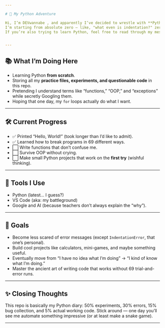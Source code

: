 ```yaml
---

# 🐍 My Python Adventure

Hi, I’m DEVwannabe , and apparently I’ve decided to wrestle with **Python** now.
I’m starting from absolute zero — like, "what even is indentation?" zero — and my goal is to slowly (but surely) level up from printing `Hello World` to maybe automating my life (or at least my assignments).
If you’re also trying to learn Python, feel free to read through my mess... who knows, you might learn from my mistakes (or at least laugh at them).  


---
```


## 📚 What I’m Doing Here

* Learning Python **from scratch**.
* Storing all my **practice files, experiments, and questionable code** in this repo.
* Pretending I understand terms like “functions,” “OOP,” and “exceptions” while secretly Googling them.
* Hoping that one day, my `for` loops actually do what I want.

---

## 🛠️ Current Progress

* ✅ Printed “Hello, World!” (took longer than I’d like to admit).
* ✅ Learned how to break programs in 69 different ways.
* ⬜ Write functions that don’t confuse me.
* ⬜ Survive OOP without crying.
* ⬜ Make small Python projects that work on the **first try** (wishful thinking).

---

## 🧰 Tools I Use

* Python (latest... I guess?)
* VS Code (aka: my battleground)
* Google and AI (because teachers don’t always explain the “why”).

---

## 🎯 Goals

* Become less scared of error messages (except `IndentationError`, that one’s personal).
* Build cool projects like calculators, mini-games, and maybe something useful.
* Eventually move from “I have no idea what I’m doing” → “I kind of know what I’m doing.”
* Master the ancient art of writing code that works without 69 trial-and-error runs.

---

## ✨ Closing Thoughts

This repo is basically my Python diary:
50% experiments, 30% errors, 15% bug collection, and 5% actual working code.
Stick around — one day you’ll see me automate something impressive (or at least make a snake game).

---

